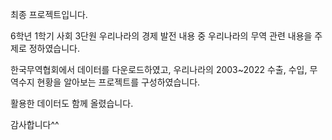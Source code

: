 최종 프로젝트입니다.

6학년 1학기 사회 3단원 우리나라의 경제 발전 내용 중 우리나라의 무역 관련 내용을 주제로 정하였습니다.

한국무역협회에서 데이터를 다운로드하였고, 우리나라의 2003~2022 수출, 수입, 무역수지 현황을 알아보는 프로젝트를 구성하였습니다.

활용한 데이터도 함께 올렸습니다.

감사합니다^^
